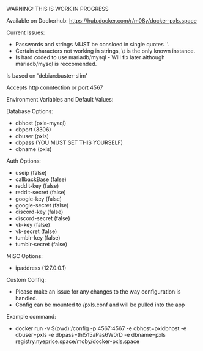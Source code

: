 WARNING: THIS IS WORK IN PROGRESS

Available on Dockerhub: https://hub.docker.com/r/m08y/docker-pxls.space

Current Issues:
  - Passwords and strings MUST be consloed in single quotes ''.
  - Certain characters not working in strings, \t is the only known instance.
  - Is hard coded to use mariadb/mysql - Will fix later although mariadb/mysql is reccomended.

Is based on 'debian:buster-slim'

Accepts http conntection or port 4567

Environment Variables and Default Values:

Database Options:
  - dbhost 		(pxls-mysql)
  - dbport 		(3306)
  - dbuser 		(pxls)
  - dbpass 		(YOU MUST SET THIS YOURSELF)
  - dbname 		(pxls)

Auth Options:
  - useip 		(false)
  - callbackBase 	(false)
  - reddit-key 		(false)
  - reddit-secret 	(false)
  - google-key 		(false)
  - google-secret 	(false)  
  - discord-key 	(false)
  - discord-secret	(false)
  - vk-key		(false)
  - vk-secret		(false)
  - tumblr-key		(false)
  - tumblr-secret	(false)

MISC Options:
  - ipaddress 		(127.0.0.1)

Custom Config:
  - Please make an issue for any changes to the way configuration is handled.
  - Config can be mounted to /pxls.conf and will be pulled into the app  


Example command:
  - docker run -v $(pwd):/config -p 4567:4567 -e dbhost=pxldbhost -e dbuser=pxls -e dbpass=th!515aPas6W0rD -e dbname=pxls registry.nyeprice.space/moby/docker-pxls.space
 
